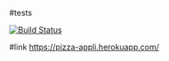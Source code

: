 #tests

[![Build Status](https://app.travis-ci.com/Mthobisi-za/express-starter-app.svg?branch=main)](https://app.travis-ci.com/Mthobisi-za/express-starter-app)


#link
https://pizza-appli.herokuapp.com/